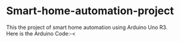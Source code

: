 # Smart-home-automation-project
This the project of smart home automation using Arduino Uno R3.<br>
Here is the Arduino Code:-<<br>
<br>

